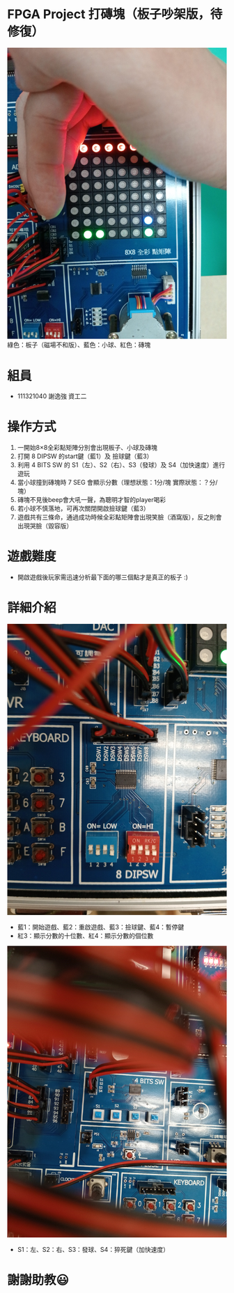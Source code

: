 # FPGA Project 打磚塊（板子吵架版，待修復）
![image](有想法的板子.jpg)
綠色：板子（磁場不和版）、藍色：小球、紅色：磚塊
# 組員
- 111321040 謝逸強 資工二
# 操作方式
1. 一開始8×8全彩點矩陣分別會出現板子、小球及磚塊
2. 打開 8 DIPSW 的start鍵（藍1）及 撿球鍵（藍3）
3. 利用 4 BITS SW 的 S1（左）、S2（右）、S3（發球）及 S4（加快速度）進行遊玩
4. 當小球撞到磚塊時 7 SEG 會顯示分數（理想狀態：1分/塊 實際狀態：？分/塊）
5. 磚塊不見後beep會大吼一聲，為聰明才智的player喝彩
6. 若小球不慎落地，可再次關閉開啟撿球鍵（藍3）
7. 遊戲共有三條命，通過成功時候全彩點矩陣會出現笑臉（酒窩版），反之則會出現哭臉（毀容版）
# 遊戲難度
- 開啟遊戲後玩家需迅速分析最下面的哪三個點才是真正的板子 :)
# 詳細介紹
![image](一鍵重啟.jpg)

- 藍1：開始遊戲、藍2：重啟遊戲、藍3：撿球鍵、藍4：暫停鍵
- 紅3：顯示分數的十位數、紅4：顯示分數的個位數

![image](按到手很痛的button.jpg)

- S1：左、S2：右、S3：發球、S4：猝死鍵（加快速度）

# 謝謝助教😃
